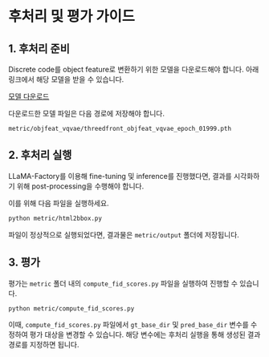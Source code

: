 # 후처리 및 평가 가이드

## 1. 후처리 준비
Discrete code를 object feature로 변환하기 위한 모델을 다운로드해야 합니다. 아래 링크에서 해당 모델을 받을 수 있습니다.

[모델 다운로드](https://huggingface.co/datasets/chenguolin/InstructScene_dataset/tree/main)

다운로드한 모델 파일은 다음 경로에 저장해야 합니다.

```
metric/objfeat_vqvae/threedfront_objfeat_vqvae_epoch_01999.pth
```

## 2. 후처리 실행
LLaMA-Factory를 이용해 fine-tuning 및 inference를 진행했다면, 결과를 시각화하기 위해 post-processing을 수행해야 합니다.

이를 위해 다음 파일을 실행하세요.

```sh
python metric/html2bbox.py
```

파일이 정상적으로 실행되었다면, 결과물은 `metric/output` 폴더에 저장됩니다.

## 3. 평가
평가는 `metric` 폴더 내의 `compute_fid_scores.py` 파일을 실행하여 진행할 수 있습니다.

```sh
python metric/compute_fid_scores.py
```

이때, `compute_fid_scores.py` 파일에서 `gt_base_dir` 및 `pred_base_dir` 변수를 수정하여 평가 대상을 변경할 수 있습니다. 해당 변수에는 후처리 실행을 통해 생성된 결과 경로를 지정하면 됩니다.
